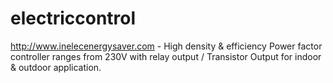 electriccontrol
===============

http://www.inelecenergysaver.com - High density &amp; efficiency Power factor controller ranges from 230V with relay output / Transistor Output for indoor &amp; outdoor application.
